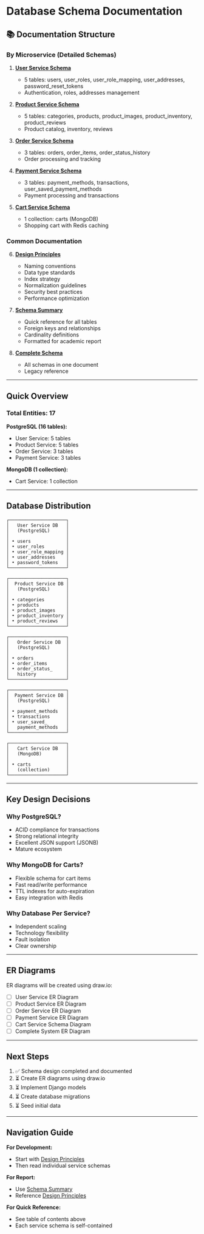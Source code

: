 # Database Schema Documentation

## 📚 Documentation Structure

### By Microservice (Detailed Schemas)

1. **[User Service Schema](./user-service-schema.md)**
   - 5 tables: users, user_roles, user_role_mapping, user_addresses, password_reset_tokens
   - Authentication, roles, addresses management

2. **[Product Service Schema](./product-service-schema.md)**
   - 5 tables: categories, products, product_images, product_inventory, product_reviews
   - Product catalog, inventory, reviews

3. **[Order Service Schema](./order-service-schema.md)**
   - 3 tables: orders, order_items, order_status_history
   - Order processing and tracking

4. **[Payment Service Schema](./payment-service-schema.md)**
   - 3 tables: payment_methods, transactions, user_saved_payment_methods
   - Payment processing and transactions

5. **[Cart Service Schema](./cart-service-schema.md)**
   - 1 collection: carts (MongoDB)
   - Shopping cart with Redis caching

### Common Documentation

6. **[Design Principles](./design-principles.md)**
   - Naming conventions
   - Data type standards
   - Index strategy
   - Normalization guidelines
   - Security best practices
   - Performance optimization

7. **[Schema Summary](./schema-summary.md)**
   - Quick reference for all tables
   - Foreign keys and relationships
   - Cardinality definitions
   - Formatted for academic report

8. **[Complete Schema](./schema.md)**
   - All schemas in one document
   - Legacy reference

---

## Quick Overview

### Total Entities: 17

**PostgreSQL (16 tables):**
- User Service: 5 tables
- Product Service: 5 tables
- Order Service: 3 tables
- Payment Service: 3 tables

**MongoDB (1 collection):**
- Cart Service: 1 collection

---

## Database Distribution

```
┌─────────────────────┐
│   User Service DB   │
│   (PostgreSQL)      │
│                     │
│ • users             │
│ • user_roles        │
│ • user_role_mapping │
│ • user_addresses    │
│ • password_tokens   │
└─────────────────────┘

┌─────────────────────┐
│  Product Service DB │
│   (PostgreSQL)      │
│                     │
│ • categories        │
│ • products          │
│ • product_images    │
│ • product_inventory │
│ • product_reviews   │
└─────────────────────┘

┌─────────────────────┐
│   Order Service DB  │
│   (PostgreSQL)      │
│                     │
│ • orders            │
│ • order_items       │
│ • order_status_     │
│   history           │
└─────────────────────┘

┌─────────────────────┐
│  Payment Service DB │
│   (PostgreSQL)      │
│                     │
│ • payment_methods   │
│ • transactions      │
│ • user_saved_       │
│   payment_methods   │
└─────────────────────┘

┌─────────────────────┐
│   Cart Service DB   │
│   (MongoDB)         │
│                     │
│ • carts             │
│   (collection)      │
└─────────────────────┘
```

---

## Key Design Decisions

### Why PostgreSQL?
- ACID compliance for transactions
- Strong relational integrity
- Excellent JSON support (JSONB)
- Mature ecosystem

### Why MongoDB for Carts?
- Flexible schema for cart items
- Fast read/write performance
- TTL indexes for auto-expiration
- Easy integration with Redis

### Why Database Per Service?
- Independent scaling
- Technology flexibility
- Fault isolation
- Clear ownership

---

## ER Diagrams

ER diagrams will be created using draw.io:
- [ ] User Service ER Diagram
- [ ] Product Service ER Diagram
- [ ] Order Service ER Diagram
- [ ] Payment Service ER Diagram
- [ ] Cart Service Schema Diagram
- [ ] Complete System ER Diagram

---

## Next Steps

1. ✅ Schema design completed and documented
2. ⏳ Create ER diagrams using draw.io
3. ⏳ Implement Django models
4. ⏳ Create database migrations
5. ⏳ Seed initial data

---

## Navigation Guide

**For Development:**
- Start with [Design Principles](./design-principles.md)
- Then read individual service schemas

**For Report:**
- Use [Schema Summary](./schema-summary.md)
- Reference [Design Principles](./design-principles.md)

**For Quick Reference:**
- See table of contents above
- Each service schema is self-contained
